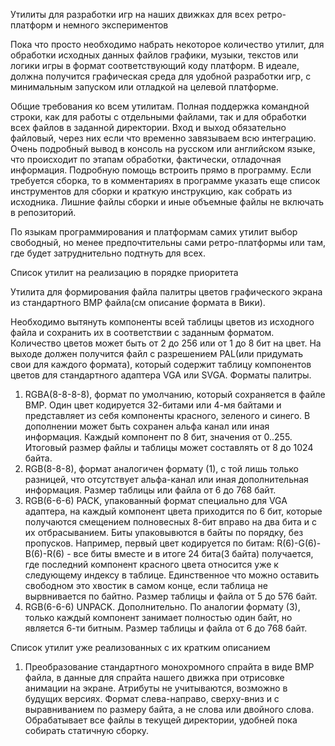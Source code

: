 ﻿

 Утилиты для разработки игр на наших движках для всех ретро-платформ и немного экспериментов


 Пока что просто необходимо набрать некоторое количество утилит, для обработки исходных данных файлов графики, музыки, текстов или логики игры в формат соответствующий коду платформ. В идеале, должна получится графическая среда для удобной разработки игр, с минимальным запуском или отладкой на целевой платформе.

 Общие требования ко всем утилитам. Полная поддержка командной строки, как для работы с отдельными файлами, так и для обработки всех файлов в заданной директории. Вход и выход обязательно файловый, через них если что временно завязываем всю интеграцию. Очень подробный вывод в консоль на русском или английском языке, что происходит по этапам обработки, фактически, отладочная информация. Подробную помощь встроить прямо в программу. Если требуется сборка, то в комментариях в программе указать еще список инструментов для сборки и краткую инструкцию, как собрать из исходника. Лишние файлы сборки и иные объемные файлы не включать в репозиторий.

 По языкам программирования и платформам самих утилит выбор свободный, но менее предпочтительны сами ретро-платформы или там, где будет затруднительно подтнуть для всех.


 Список утилит на реализацию в порядке приоритета


 Утилита для формирования файла палитры цветов графического экрана из стандартного BMP файла(см описание формата в Вики).

 Необходимо вытянуть компоненты всей таблицы цветов из исходного файла и сохранить их в соответствии с заданным форматом. Количество цветов может быть от 2 до 256 или от 1 до 8 бит на цвет. На выходе должен получится файл с разрешением PAL(или придумать свои для каждого формата), который содержит таблицу компонентов цветов для стандартного адаптера VGA или SVGA.
 Форматы палитры.
1. RGBA(8-8-8-8), формат по умолчанию, который сохраняется в файле BMP. Один цвет кодируется 32-битами или 4-мя байтами и представляет из себя компоненты красного, зеленого и синего. В дополнении может быть сохранен альфа канал или иная информация. Каждый компонент по 8 бит, значения от 0..255. Итоговый размер файлы и таблицы может составлять от 8 до 1024 байта.
2. RGB(8-8-8), формат аналогичен формату (1), с той лишь только разницей, что отсутствует альфа-канал или иная дополнительная информация. Размер таблицы или файла от 6 до 768 байт.
3. RGB(6-6-6) PACK, упакованный формат специально для VGA адаптера, на каждый компонент цвета приходится по 6 бит, которые получаются смещением полновесных 8-бит вправо на два бита и с их отбрасыванием. Биты упаковывются в байты по порядку, без пропусков. Например, первый цвет кодируется по битам: R(6)-G(6)-B(6)-R(6) - все биты вместе и в итоге 24 бита(3 байта) получается, где последний компонент красного цвета относится уже к следующему индексу в таблице. Единственное что можно оставить свободном это хвостик в самом конце, если таблица не вырвнивается по байтно. Размер таблицы и файла от 5 до 576 байт.
4. RGB(6-6-6) UNPACK. Дополнительно. По аналогии формату (3), только каждый компонент занимает полностью один байт, но является 6-ти битным. Размер таблицы и файла от 6 до 768 байт.
 

 Список утилит уже реализованных с их кратким описанием


 1. Преобразование стандартного монохромного спрайта в виде BMP файла, в данные для спрайта нашего движка при отрисовке анимации на экране. Атрибуты не учитываются, возможно в будущих версиях. Формат слева-направо, сверху-вниз и с выравниванием по размеру байта, а не слова или двойного слова. Обрабатывает все файлы в текущей директории, удобней пока собирать статичную сборку.
 